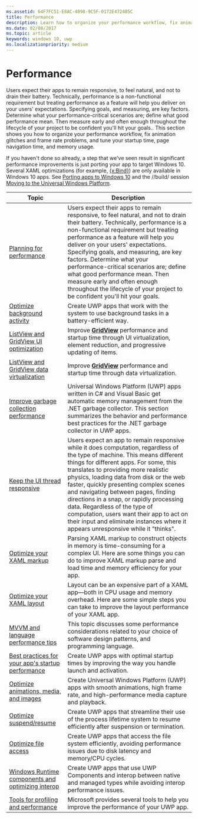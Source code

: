 ```yaml
---
ms.assetid: 64F7FC51-E8AC-4098-9C5F-0172E4724B5C
title: Performance
description: Learn how to organize your performance workflow, fix animation glitches and frame rate problems, and tune your startup time, page navigation time, and memory usage.
ms.date: 02/08/2017
ms.topic: article
keywords: windows 10, uwp
ms.localizationpriority: medium
---
```

# Performance


Users expect their apps to remain responsive, to feel natural, and not to drain their battery. Technically, performance is a non-functional requirement but treating performance as a feature will help you deliver on your users' expectations. Specifying goals, and measuring, are key factors. Determine what your performance-critical scenarios are; define what good performance mean. Then measure early and often enough throughout the lifecycle of your project to be confident you'll hit your goals.. This section shows you how to organize your performance workflow, fix animation glitches and frame rate problems, and tune your startup time, page navigation time, and memory usage.

If you haven't done so already, a step that we've seen result in significant performance improvements is just porting your app to target Windows 10. Several XAML optimizations (for example, [{x:Bind}](../xaml-platform/x-bind-markup-extension.md)) are only available in Windows 10 apps. See [Porting apps to Windows 10](../porting/index.md) and the //build/ session [Moving to the Universal Windows Platform](https://channel9.msdn.com/Events/Build/2015/3-741).

| Topic | Description |
|-------|-------------|
| [Planning for performance](planning-and-measuring-performance.md) | Users expect their apps to remain responsive, to feel natural, and not to drain their battery. Technically, performance is a non-functional requirement but treating performance as a feature will help you deliver on your users' expectations. Specifying goals, and measuring, are key factors. Determine what your performance-critical scenarios are; define what good performance mean. Then measure early and often enough throughout the lifecycle of your project to be confident you'll hit your goals. |
| [Optimize background activity](optimize-background-activity.md) | Create UWP apps that work with the system to use background tasks in a battery-efficient way. |
| [ListView and GridView UI optimization](optimize-gridview-and-listview.md) | Improve [<strong>GridView</strong>](/uwp/api/Windows.UI.Xaml.Controls.GridView) performance and startup time through UI virtualization, element reduction, and progressive updating of items. |
| [ListView and GridView data virtualization](listview-and-gridview-data-optimization.md) | Improve [<strong>GridView</strong>](/uwp/api/Windows.UI.Xaml.Controls.GridView) performance and startup time through data virtualization. |
| [Improve garbage collection performance](improve-garbage-collection-performance.md) | Universal Windows Platform (UWP) apps written in C# and Visual Basic get automatic memory management from the .NET garbage collector. This section summarizes the behavior and performance best practices for the .NET garbage collector in UWP apps. |
| [Keep the UI thread responsive](keep-the-ui-thread-responsive.md) | Users expect an app to remain responsive while it does computation, regardless of the type of machine. This means different things for different apps. For some, this translates to providing more realistic physics, loading data from disk or the web faster, quickly presenting complex scenes and navigating between pages, finding directions in a snap, or rapidly processing data. Regardless of the type of computation, users want their app to act on their input and eliminate instances where it appears unresponsive while it &quot;thinks&quot;. |
| [Optimize your XAML markup](optimize-xaml-loading.md) | Parsing XAML markup to construct objects in memory is time-consuming for a complex UI. Here are some things you can do to improve XAML markup parse and load time and memory efficiency for your app. | 
| [Optimize your XAML layout](optimize-your-xaml-layout.md) | Layout can be an expensive part of a XAML app—both in CPU usage and memory overhead. Here are some simple steps you can take to improve the layout performance of your XAML app. | 
| [MVVM and language performance tips](mvvm-performance-tips.md) | This topic discusses some performance considerations related to your choice of software design patterns, and programming language. |
| [Best practices for your app's startup performance](best-practices-for-your-app-s-startup-performance.md) | Create UWP apps with optimal startup times by improving the way you handle launch and activation. |
| [Optimize animations, media, and images](optimize-animations-and-media.md) | Create Universal Windows Platform (UWP) apps with smooth animations, high frame rate, and high-performance media capture and playback. |
| [Optimize suspend/resume](optimize-suspend-resume.md) | Create UWP apps that streamline their use of the process lifetime system to resume efficiently after suspension or termination. |
| [Optimize file access](optimize-file-access.md) | Create UWP apps that access the file system efficiently, avoiding performance issues due to disk latency and memory/CPU cycles. |
| [Windows Runtime components and optimizing interop](windows-runtime-components-and-optimizing-interop.md) | Create UWP apps that use UWP Components and interop between native and managed types while avoiding interop performance issues. |
| [Tools for profiling and performance](tools-for-profiling-and-performance.md) | Microsoft provides several tools to help you improve the performance of your UWP app.|